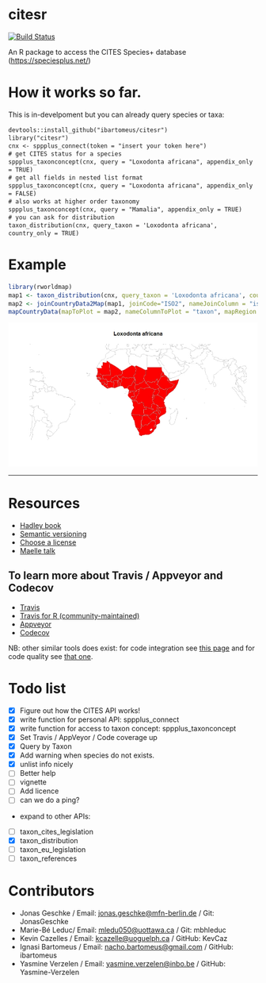 # citesr
[![Build Status](https://travis-ci.org/ibartomeus/citesr.svg?branch=master)](https://travis-ci.org/ibartomeus/citesr)

An R package to access the CITES Species+ database (https://speciesplus.net/)

# How it works so far.

This is in-develpoment but you can already query species or taxa:

```
devtools::install_github("ibartomeus/citesr")
library("citesr")
cnx <- sppplus_connect(token = "insert your token here")
# get CITES status for a species
sppplus_taxonconcept(cnx, query = "Loxodonta africana", appendix_only = TRUE)
# get all fields in nested list format
sppplus_taxonconcept(cnx, query = "Loxodonta africana", appendix_only = FALSE) 
# also works at higher order taxonomy
sppplus_taxonconcept(cnx, query = "Mamalia", appendix_only = TRUE)
# you can ask for distribution
taxon_distribution(cnx, query_taxon = 'Loxodonta africana', country_only = TRUE)
```


# Example

```R
library(rworldmap)
map1 <- taxon_distribution(cnx, query_taxon = 'Loxodonta africana', country_only = TRUE)
map2 <- joinCountryData2Map(map1, joinCode="ISO2", nameJoinColumn = "iso2", nameCountryColumn = "distribution")
mapCountryData(mapToPlot = map2, nameColumnToPlot = "taxon", mapRegion = "africa", mapTitle = "Loxodonta africana", addLegend = FALSE)
```

![](inst/Elephant.jpeg)

-------------------------------------------------------


# Resources

- [Hadley book](http://r-pkgs.had.co.nz/)
- [Semantic versioning](https://semver.org/)
- [Choose a license](https://choosealicense.com/)
- [Maelle talk](http://www.masalmon.eu/2017/12/11/goodrpackages/)


## To learn more about Travis / Appveyor and Codecov

- [Travis](https://docs.travis-ci.com/user/getting-started/)
- [Travis for R (community-maintained)](https://docs.travis-ci.com/user/languages/r/)
- [Appveyor](https://www.appveyor.com/docs/)
- [Codecov](https://codecov.io/)

NB: other similar tools does exist: for code integration see [this page](https://github.com/marketplace/category/continuous-integration)
and for code quality see [that one](https://github.com/marketplace/category/code-quality).

# Todo list

- [x] Figure out how the CITES API works!
- [x] write function for personal API: sppplus_connect
- [x] write function for access to taxon concept: sppplus_taxonconcept
- [x] Set Travis / AppVeyor / Code coverage up
- [x] Query by Taxon
- [x] Add warning when species do not exists.
- [x] unlist info nicely
- [ ] Better help
- [ ] vignette
- [ ] Add licence
- [ ] can we do a ping?
- expand to other APIs:
- [ ] taxon_cites_legislation
- [x] taxon_distribution
- [ ] taxon_eu_legislation
- [ ] taxon_references

# Contributors

- Jonas Geschke / Email: jonas.geschke@mfn-berlin.de / Git: JonasGeschke
- Marie-Bé Leduc/ Email: mledu050@uottawa.ca / Git: mbhleduc
- Kevin Cazelles / Email: kcazelle@uoguelph.ca / GitHub: KevCaz
- Ignasi Bartomeus / Email: nacho.bartomeus@gmail.com / GitHub: ibartomeus
- Yasmine Verzelen / Email: yasmine.verzelen@inbo.be / GitHub: Yasmine-Verzelen
